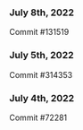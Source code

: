 ### July 8th, 2022

Commit #131519

### July 5th, 2022

Commit #314353


### July 4th, 2022

Commit #72281
